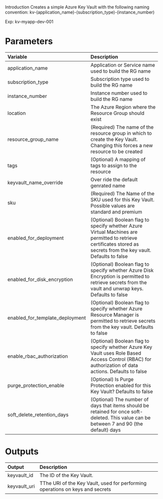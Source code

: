 Introduction
Creates a simple Azure Key Vault with the following naming convention: kv-(application_name)-(subscription_type)-(instance_number)

Exp: kv-myapp-dev-001

# Parameters
| Variable      | Description |
| :---        |    :----   |
| application_name    | Application or Service name used to build the RG name |
| subscription_type | Subscription type used to build the RG name  |
| instance_number |  Instance number used to build the RG name    |
| location   | The Azure Region where the Resource Group should exist   |
| resource_group_name | (Required) The name of the resource group in which to create the Key Vault. Changing this forces a new resource to be created |
| tags |  (Optional) A mapping of tags to assign to the resource |
| keyvault_name_override | Over ride the default genrated name |
| sku | (Required) The Name of the SKU used for this Key Vault. Possible values are standard and premium |
| enabled_for_deployment | (Optional) Boolean flag to specify whether Azure Virtual Machines are permitted to retrieve certificates stored as secrets from the key vault. Defaults to false |
| enabled_for_disk_encryption | (Optional) Boolean flag to specify whether Azure Disk Encryption is permitted to retrieve secrets from the vault and unwrap keys. Defaults to false |
| enabled_for_template_deployment | (Optional) Boolean flag to specify whether Azure Resource Manager is permitted to retrieve secrets from the key vault. Defaults to false |
| enable_rbac_authorization | (Optional) Boolean flag to specify whether Azure Key Vault uses Role Based Access Control (RBAC) for authorization of data actions. Defaults to false |
| purge_protection_enable |  (Optional) Is Purge Protection enabled for this Key Vault? Defaults to false |
| soft_delete_retention_days | (Optional) The number of days that items should be retained for once soft-deleted. This value can be between 7 and 90 (the default) days |

# Outputs
| Output      | Description |
| :---        |    :----   |
| keyvault_id |  The ID of the Key Vault.
| keyvault_uri   | TThe URI of the Key Vault, used for performing operations on keys and secrets |